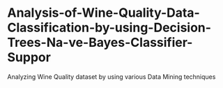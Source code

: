 # Analysis-of-Wine-Quality-Data-Classification-by-using-Decision-Trees-Na-ve-Bayes-Classifier-Suppor
Analyzing Wine Quality dataset by using various Data Mining techniques
